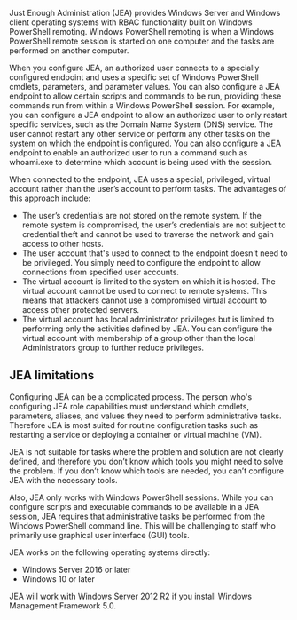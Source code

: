 Just Enough Administration (JEA) provides Windows Server and Windows client operating systems with RBAC functionality built on Windows PowerShell remoting. Windows PowerShell remoting is when a Windows PowerShell remote session is started on one computer and the tasks are performed on another computer.

When you configure JEA, an authorized user connects to a specially configured endpoint and uses a specific set of Windows PowerShell cmdlets, parameters, and parameter values. You can also configure a JEA endpoint to allow certain scripts and commands to be run, providing these commands run from within a Windows PowerShell session. For example, you can configure a JEA endpoint to allow an authorized user to only restart specific services, such as the Domain Name System (DNS) service. The user cannot restart any other service or perform any other tasks on the system on which the endpoint is configured. You can also configure a JEA endpoint to enable an authorized user to run a command such as whoami.exe to determine which account is being used with the session.

When connected to the endpoint, JEA uses a special, privileged, virtual account rather than the user’s account to perform tasks. The advantages of this approach include:

- The user’s credentials are not stored on the remote system. If the remote system is compromised, the user’s credentials are not subject to credential theft and cannot be used to traverse the network and gain access to other hosts.
- The user account that's used to connect to the endpoint doesn't need to be privileged. You simply need to configure the endpoint to allow connections from specified user accounts.
- The virtual account is limited to the system on which it is hosted. The virtual account cannot be used to connect to remote systems. This means that attackers cannot use a compromised virtual account to access other protected servers.
- The virtual account has local administrator privileges but is limited to performing only the activities defined by JEA. You can configure the virtual account with membership of a group other than the local Administrators group to further reduce privileges.

## JEA limitations

Configuring JEA can be a complicated process. The person who's configuring JEA role capabilities must understand which cmdlets, parameters, aliases, and values they need to perform administrative tasks. Therefore JEA is most suited for routine configuration tasks such as restarting a service or deploying a container or virtual machine (VM).

JEA is not suitable for tasks where the problem and solution are not clearly defined, and therefore you don’t know which tools you might need to solve the problem. If you don’t know which tools are needed, you can’t configure JEA with the necessary tools.

Also, JEA only works with Windows PowerShell sessions. While you can configure scripts and executable commands to be available in a JEA session, JEA requires that administrative tasks be performed from the Windows PowerShell command line. This will be challenging to staff who primarily use graphical user interface (GUI) tools.

JEA works on the following operating systems directly:

- Windows Server 2016 or later
- Windows 10 or later

JEA will work with Windows Server 2012 R2 if you install Windows Management Framework 5.0.
